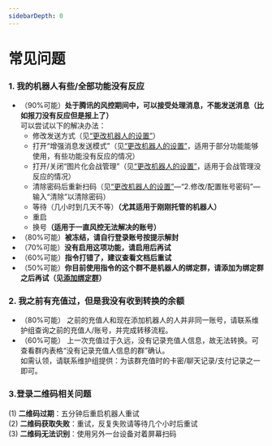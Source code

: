 ```yaml
---
sidebarDepth: 0
---
```

# 常见问题

### <b>1. 我的机器人有些/全部功能没有反应</b>
- （90%可能）<b>处于腾讯的风控期间中，可以接受处理消息，不能发送消息（比如报刀没有反应但是报上了）</b>   
  可以尝试以下的解决办法： 
  - 修改发送方式（见<a href="/hosting/#%E6%9B%B4%E6%94%B9%E6%9C%BA%E5%99%A8%E4%BA%BA%E7%9A%84%E8%AE%BE%E7%BD%AE-%E5%AF%86%E7%A0%81%E7%AD%89">“更改机器人的设置”</a>） 
  - 打开“增强消息发送模式”（见<a href="/hosting/#%E6%9B%B4%E6%94%B9%E6%9C%BA%E5%99%A8%E4%BA%BA%E7%9A%84%E8%AE%BE%E7%BD%AE-%E5%AF%86%E7%A0%81%E7%AD%89">“更改机器人的设置”</a>，适用于部分功能能够使用，有些功能没有反应的情况）
  - 打开/关闭“图片化会战管理”（见<a href="/hosting/#%E6%9B%B4%E6%94%B9%E6%9C%BA%E5%99%A8%E4%BA%BA%E7%9A%84%E8%AE%BE%E7%BD%AE-%E5%AF%86%E7%A0%81%E7%AD%89">“更改机器人的设置”</a>，适用于会战管理没反应的情况）
  - 清除密码后重新扫码（见<a href="/hosting/#%E6%9B%B4%E6%94%B9%E6%9C%BA%E5%99%A8%E4%BA%BA%E7%9A%84%E8%AE%BE%E7%BD%AE-%E5%AF%86%E7%A0%81%E7%AD%89">“更改机器人的设置”</a>—“2.修改/配置账号密码”—输入“清除”以清除密码）
  - 等待（几小时到几天不等）<b>（尤其适用于刚刚托管的机器人）</b>  
  - 重启
  - 换号<b>（适用于一直风控无法解决的账号）</b>  
- （80%可能）<b>被冻结，请自行登录账号按提示解封</b>  
- （70%可能）<b>没有启用这项功能，请启用后再试</b>  
- （60%可能）<b>指令打错了，建议查看文档后重试</b>  
- （50%可能）<b>你目前使用指令的这个群不是机器人的绑定群，请添加为绑定群之后再试（见<a href="/hosting/#%E7%BB%91%E5%AE%9A%E4%B8%80%E4%B8%AA%E7%BE%A4">添加绑定群</a>）</b>

### <b>2. 我之前有充值过，但是我没有收到转换的余额</b>
- （80%可能） 之前的充值人和现在添加机器人的人并非同一账号，请联系维护组查询之前的充值人/账号，并完成转移流程。  
- （60%可能） 上一次充值过于久远，没有记录充值人信息，故无法转换。可查看群内表格“没有记录充值人信息的群”确认。  
  如需认领，请联系维护组提供：为该群充值时的卡密/聊天记录/支付记录之一即可。  

### <b>3.登录二维码相关问题</b>  
(1) <b>二维码过期</b>：五分钟后重启机器人重试  
(2) <b>二维码获取失败</b>：重试，反复失败请等待几个小时后重试  
(3) <b>二维码无法识别</b>：使用另外一台设备对着屏幕扫码  